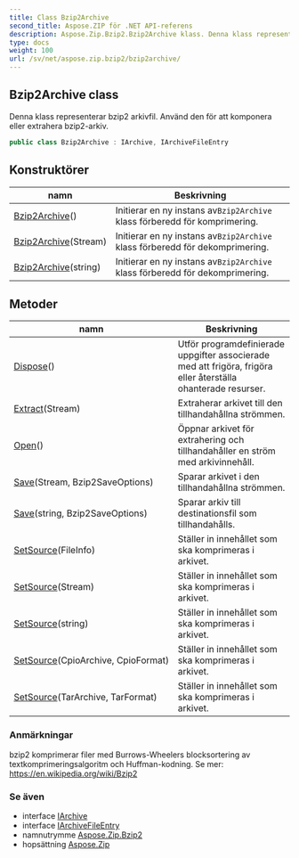 ```yaml
---
title: Class Bzip2Archive
second_title: Aspose.ZIP för .NET API-referens
description: Aspose.Zip.Bzip2.Bzip2Archive klass. Denna klass representerar bzip2 arkivfil. Använd den för att komponera eller extrahera bzip2arkiv.
type: docs
weight: 100
url: /sv/net/aspose.zip.bzip2/bzip2archive/
---
```

## Bzip2Archive class

Denna klass representerar bzip2 arkivfil. Använd den för att komponera eller extrahera bzip2-arkiv.

```csharp
public class Bzip2Archive : IArchive, IArchiveFileEntry
```

## Konstruktörer

| namn | Beskrivning |
| --- | --- |
| [Bzip2Archive](bzip2archive/#constructor)() | Initierar en ny instans av`Bzip2Archive` klass förberedd för komprimering. |
| [Bzip2Archive](bzip2archive/#constructor_1)(Stream) | Initierar en ny instans av`Bzip2Archive` klass förberedd för dekomprimering. |
| [Bzip2Archive](bzip2archive/#constructor_2)(string) | Initierar en ny instans av`Bzip2Archive` klass förberedd för dekomprimering. |

## Metoder

| namn | Beskrivning |
| --- | --- |
| [Dispose](../../aspose.zip.bzip2/bzip2archive/dispose/)() | Utför programdefinierade uppgifter associerade med att frigöra, frigöra eller återställa ohanterade resurser. |
| [Extract](../../aspose.zip.bzip2/bzip2archive/extract/)(Stream) | Extraherar arkivet till den tillhandahållna strömmen. |
| [Open](../../aspose.zip.bzip2/bzip2archive/open/)() | Öppnar arkivet för extrahering och tillhandahåller en ström med arkivinnehåll. |
| [Save](../../aspose.zip.bzip2/bzip2archive/save/#save)(Stream, Bzip2SaveOptions) | Sparar arkivet i den tillhandahållna strömmen. |
| [Save](../../aspose.zip.bzip2/bzip2archive/save/#save_1)(string, Bzip2SaveOptions) | Sparar arkiv till destinationsfil som tillhandahålls. |
| [SetSource](../../aspose.zip.bzip2/bzip2archive/setsource/#setsource_2)(FileInfo) | Ställer in innehållet som ska komprimeras i arkivet. |
| [SetSource](../../aspose.zip.bzip2/bzip2archive/setsource/#setsource_3)(Stream) | Ställer in innehållet som ska komprimeras i arkivet. |
| [SetSource](../../aspose.zip.bzip2/bzip2archive/setsource/#setsource_4)(string) | Ställer in innehållet som ska komprimeras i arkivet. |
| [SetSource](../../aspose.zip.bzip2/bzip2archive/setsource/#setsource)(CpioArchive, CpioFormat) | Ställer in innehållet som ska komprimeras i arkivet. |
| [SetSource](../../aspose.zip.bzip2/bzip2archive/setsource/#setsource_1)(TarArchive, TarFormat) | Ställer in innehållet som ska komprimeras i arkivet. |

### Anmärkningar

bzip2 komprimerar filer med Burrows-Wheelers blocksortering av textkomprimeringsalgoritm och Huffman-kodning. Se mer: https://en.wikipedia.org/wiki/Bzip2

### Se även

* interface [IArchive](../../aspose.zip/iarchive/)
* interface [IArchiveFileEntry](../../aspose.zip/iarchivefileentry/)
* namnutrymme [Aspose.Zip.Bzip2](../../aspose.zip.bzip2/)
* hopsättning [Aspose.Zip](../../)


